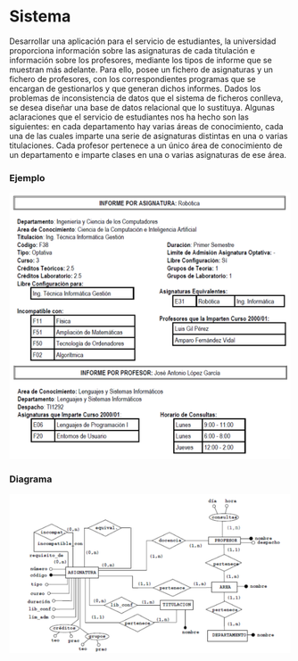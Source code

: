 # Sistema

Desarrollar una aplicación para el servicio de estudiantes, la universidad proporciona información sobre las asignaturas de cada titulación e información sobre los profesores, mediante los tipos de informe que se muestran más adelante. Para ello, posee un fichero de asignaturas y un fichero de profesores, con los correspondientes programas que se encargan de gestionarlos y que generan dichos informes. Dados los problemas de inconsistencia de datos que el sistema de ficheros conlleva, se desea diseñar una base de datos relacional que lo sustituya. Algunas aclaraciones que el servicio de estudiantes nos ha hecho son las siguientes: en cada departamento hay varias áreas de conocimiento, cada una de las cuales imparte una serie de asignaturas distintas en una o varias titulaciones. Cada profesor pertenece a un único área de conocimiento de un departamento e imparte clases en una o varias asignaturas de ese área.

### Ejemplo

![example](./images/example.png)

### Diagrama

![diagrama](./images/diagram.png)
